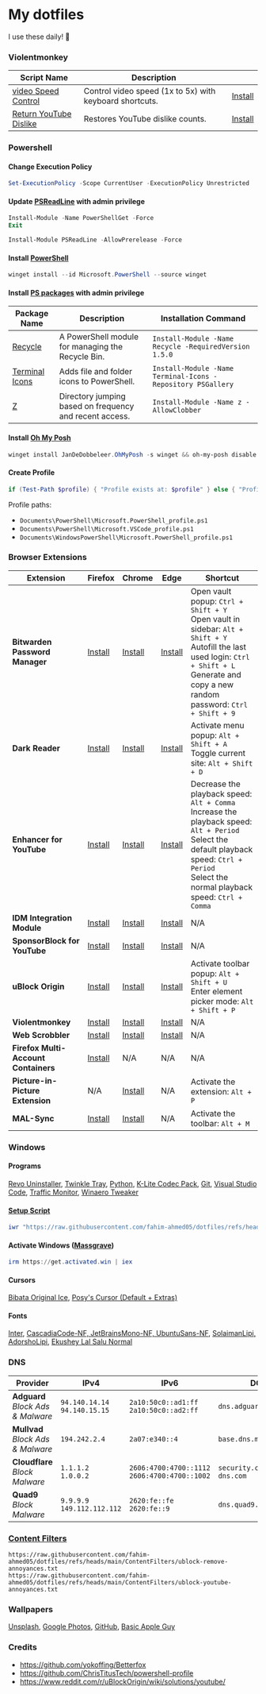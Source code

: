 # My dotfiles

I use these daily! 👀

### Violentmonkey

| Script Name                     | Description                                    |                                                                  |
|---------------------------------|------------------------------------------------|------------------------------------------------------------------------------|
| [video Speed Control](https://github.com/fahim-ahmed05/dotfiles/blob/main/Violentmonkey/videoSpeedControl.user.js) | Control video speed (1x to 5x) with keyboard shortcuts.        | [Install](https://raw.githubusercontent.com/fahim-ahmed05/dotfiles/main/Violentmonkey/videoSpeedControl.user.js) |
| [Return YouTube Dislike](https://returnyoutubedislike.com/) | Restores YouTube dislike counts.            | [Install](https://github.com/Anarios/return-youtube-dislike/raw/main/Extensions/UserScript/Return%20Youtube%20Dislike.user.js) |

### Powershell

#### Change Execution Policy

```powershell
Set-ExecutionPolicy -Scope CurrentUser -ExecutionPolicy Unrestricted
```

#### Update [PSReadLine](https://github.com/PowerShell/PSReadLine#installation) with admin privilege

```powershell
Install-Module -Name PowerShellGet -Force
Exit

Install-Module PSReadLine -AllowPrerelease -Force
```

#### Install [PowerShell](https://learn.microsoft.com/en-us/powershell/scripting/install/installing-powershell-on-windows?view=powershell-7.4#install-powershell-using-winget-recommended)

```powershell
winget install --id Microsoft.PowerShell --source winget
```

#### Install [PS packages](https://www.powershellgallery.com/) with admin privilege

| Package Name                       | Description                                                                                      | Installation Command                                                   |
|------------------------------------|------------------------------------------------------------------------------------------------------|------------------------------------------------------------------------|
| [Recycle](https://www.powershellgallery.com/packages/Recycle)       | A PowerShell module for managing the Recycle Bin.                                                   | `Install-Module -Name Recycle -RequiredVersion 1.5.0`                  |
| [Terminal Icons](https://github.com/devblackops/Terminal-Icons)     | Adds file and folder icons to PowerShell.                                                           | `Install-Module -Name Terminal-Icons -Repository PSGallery`            |
| [Z](https://www.powershellgallery.com/packages/z)                   | Directory jumping based on frequency and recent access.                                              | `Install-Module -Name z -AllowClobber`                                 |


#### Install [Oh My Posh](https://ohmyposh.dev/docs/installation/windows)

```powershell
winget install JanDeDobbeleer.OhMyPosh -s winget && oh-my-posh disable notice
```

#### Create Profile

```powershell
if (Test-Path $profile) { "Profile exists at: $profile" } else { "Profile does not exist. Creating..."; New-Item -Path $profile -Type File -Force; "Profile created at: $profile" }
```
Profile paths:
- ``Documents\PowerShell\Microsoft.PowerShell_profile.ps1``
- ``Documents\PowerShell\Microsoft.VSCode_profile.ps1``
- ``Documents\WindowsPowerShell\Microsoft.PowerShell_profile.ps1``

### Browser Extensions

| Extension                     | Firefox                                                                                      | Chrome                                                                                           | Edge                                                                                             | Shortcut                                                                                         |
|-------------------------------|----------------------------------------------------------------------------------------------|--------------------------------------------------------------------------------------------------|--------------------------------------------------------------------------------------------------|------------------------------------------------------------------------------------------------------|
| **Bitwarden Password Manager** | [Install](https://addons.mozilla.org/en-US/firefox/addon/bitwarden-password-manager/)       | [Install](https://chromewebstore.google.com/detail/bitwarden-password-manage/nngceckbapebfimnlniiiahkandclblb) | [Install](https://microsoftedge.microsoft.com/addons/detail/bitwarden-password-manage/jbkfoedolllekgbhcbcoahefnbanhhlh) | Open vault popup: `Ctrl + Shift + Y`<br> Open vault in sidebar: `Alt + Shift + Y`<br> Autofill the last used login: `Ctrl + Shift + L`<br> Generate and copy a new random password: `Ctrl + Shift + 9` |
| **Dark Reader**               | [Install](https://addons.mozilla.org/en-US/firefox/addon/darkreader/)                       | [Install](https://chromewebstore.google.com/detail/dark-reader/eimadpbcbfnmbkopoojfekhnkhdbieeh) | [Install](https://microsoftedge.microsoft.com/addons/detail/dark-reader/ifoakfbpdcdoeenechcleahebpibofpc) | Activate menu popup: `Alt + Shift + A`<br> Toggle current site: `Alt + Shift + D`                                                   |
| **Enhancer for YouTube**      | [Install](https://addons.mozilla.org/en-US/firefox/addon/enhancer-for-youtube/)             | [Install](https://chromewebstore.google.com/detail/enhancer-for-youtube/ponfpcnoihfmfllpaingbgckeeldkhle) | [Install](https://microsoftedge.microsoft.com/addons/detail/enhancer-for-youtube%E2%84%A2/dlgfaleeejmphhnemjgiaekdbonkagkd) | Decrease the playback speed: `Alt + Comma`<br> Increase the playback speed: `Alt + Period`<br> Select the default playback speed: `Ctrl + Period`<br> Select the normal playback speed: `Ctrl + Comma` |
| **IDM Integration Module**    | [Install](https://addons.mozilla.org/en-US/firefox/addon/tonec-idm-integration-module/)     | [Install](https://chromewebstore.google.com/detail/idm-integration-module/ngpampappnmepgilojfohadhhmbhlaek) | [Install](https://microsoftedge.microsoft.com/addons/detail/idm-integration-module/llbjbkhnmlidjebalopleeepgdfgcpec) | N/A                                                                                                  |
| **SponsorBlock for YouTube**  | [Install](https://addons.mozilla.org/en-US/firefox/addon/sponsorblock/)                    | [Install](https://chromewebstore.google.com/detail/sponsorblock-for-youtube/mnjggcdmjocbbbhaepdhchncahnbgone) | [Install](https://microsoftedge.microsoft.com/addons/detail/sponsorblock-for-youtube-/mbmgnelfcpoecdepckhlhegpcehmpmji) | N/A                                                                                                  |
| **uBlock Origin**             | [Install](https://addons.mozilla.org/en-US/firefox/addon/ublock-origin/)                   | [Install](https://chromewebstore.google.com/detail/ublock-origin/cjpalhdlnbpafiamejdnhcphjbkeiagm) | [Install](https://microsoftedge.microsoft.com/addons/detail/ublock-origin/odfafepnkmbhccpbejgmiehpchacaeak) | Activate toolbar popup: `Alt + Shift + U`<br> Enter element picker mode: `Alt + Shift + P`                                          |
| **Violentmonkey**             | [Install](https://addons.mozilla.org/en-US/firefox/addon/violentmonkey/)                   | [Install](https://chromewebstore.google.com/detail/violentmonkey/jinjaccalgkegednnccohejagnlnfdag) | [Install](https://microsoftedge.microsoft.com/addons/detail/violentmonkey/eeagobfjdenkkddmbclomhiblgggliao) | N/A                                                                                                  |
| **Web Scrobbler**             | [Install](https://addons.mozilla.org/en-US/firefox/addon/web-scrobbler/)                   | [Install](https://chromewebstore.google.com/detail/web-scrobbler/hhinaapppaileiechjoiifaancjggfjm) | [Install](https://microsoftedge.microsoft.com/addons/detail/web-scrobbler/obiekdelmkmlgnhddmmnpnfhngejbnnc) | N/A                                                                                                  |
| **Firefox Multi-Account Containers** | [Install](https://addons.mozilla.org/en-US/firefox/addon/multi-account-containers/) | N/A                                                                                            | N/A                                                                                            | N/A                                                                                                  |
| **Picture-in-Picture Extension** | N/A                                                                                      | [Install](https://chromewebstore.google.com/detail/picture-in-picture-extens/hkgfoiooedgoejojocmhlaklaeopbecg) | N/A                                                                                            | Activate the extension: `Alt + P`                                                                                                  |
| **MAL-Sync**                  | [Install](https://addons.mozilla.org/en-US/firefox/addon/mal-sync/)                        | [Install](https://chromewebstore.google.com/detail/mal-sync/kekjfbackdeiabghhcdklcdoekaanoel)     | N/A                                                                                            | Activate the toolbar: `Alt + M`                                                                                                  |


### Windows

#### Programs

[Revo Uninstaller](https://www.revouninstaller.com/revo-uninstaller-free-download/), [Twinkle Tray](https://apps.microsoft.com/detail/9pljwwsv01lk), [Python](https://www.python.org/downloads/), [K-Lite Codec Pack](https://codecguide.com/download_k-lite_codec_pack_standard.htm), [Git](https://git-scm.com/download/win), [Visual Studio Code](https://code.visualstudio.com/), [Traffic Monitor](https://github.com/zhongyang219/TrafficMonitor/releases), [Winaero Tweaker](https://winaero.com/download-winaero-tweaker/)

#### [Setup Script](https://github.com/fahim-ahmed05/dotfiles/blob/main/ShellScripts/WindowsSetup.ps1)

```powershell
iwr "https://raw.githubusercontent.com/fahim-ahmed05/dotfiles/refs/heads/main/ShellScripts/WindowsSetup.ps1" | iex
```

#### Activate Windows ([Massgrave](https://github.com/massgravel/Microsoft-Activation-Scripts))

```powershell
irm https://get.activated.win | iex
```

#### Cursors

[Bibata Original Ice](https://github.com/ful1e5/Bibata_Cursor), [Posy's Cursor (Default + Extras)](http://www.michieldb.nl/other/cursors/)

#### Fonts

[Inter](https://rsms.me/inter/download/), [CascadiaCode-NF, JetBrainsMono-NF, UbuntuSans-NF](https://github.com/ryanoasis/nerd-fonts/releases), [SolaimanLipi, AdorshoLipi](https://www.omicronlab.com/bangla-fonts.html), [Ekushey Lal Salu Normal](https://ekushey.org/fonts/)

### DNS

| **Provider**   | **IPv4**                     | **IPv6**                             | **DOT**                        | **DOH**                                           |
|----------------|------------------------------|--------------------------------------|--------------------------------|---------------------------------------------------|
| **Adguard** <br> *Block Ads & Malware*  | `94.140.14.14`<br>`94.140.15.15` | `2a10:50c0::ad1:ff`<br>`2a10:50c0::ad2:ff` | `dns.adguard-dns.com`          | `https://dns.adguard-dns.com/dns-query`           |
| **Mullvad** <br> *Block Ads & Malware*   | `194.242.2.4`                            | `2a07:e340::4`                                    | `base.dns.mullvad.net`         | `https://base.dns.mullvad.net/dns-query`          |
| **Cloudflare** <br> *Block Malware* | `1.1.1.2`<br>`1.0.0.2`       | `2606:4700:4700::1112`<br>`2606:4700:4700::1002` | `security.cloudflare-dns.com`  | `https://security.cloudflare-dns.com/dns-query`   |
| **Quad9** <br> *Block Malware*     | `9.9.9.9`<br>`149.112.112.112` | `2620:fe::fe`<br>`2620:fe::9`       | `dns.quad9.net`                | `https://dns.quad9.net/dns-query`                 |

### [Content Filters](https://github.com/fahim-ahmed05/dotfiles/tree/main/ContentFilters)

```
https://raw.githubusercontent.com/fahim-ahmed05/dotfiles/refs/heads/main/ContentFilters/ublock-remove-annoyances.txt
https://raw.githubusercontent.com/fahim-ahmed05/dotfiles/refs/heads/main/ContentFilters/ublock-youtube-annoyances.txt
```

### Wallpapers

[Unsplash](https://unsplash.com/collections/flfrGRQpfgU/wallpapers), [Google Photos](https://photos.app.goo.gl/KBUxAoErDPASNR182), [GitHub](https://github.com/fahim-ahmed05/dotfiles/tree/main/Wallpapers), [Basic Apple Guy](https://basicappleguy.com/basicappleblog/tag/Wallpaper)

### Credits

- https://github.com/yokoffing/Betterfox
- https://github.com/ChrisTitusTech/powershell-profile
- https://www.reddit.com/r/uBlockOrigin/wiki/solutions/youtube/
